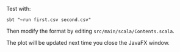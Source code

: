 Test with:

    sbt "~run first.csv second.csv"
    
Then modify the format by editing `src/main/scala/Contents.scala`.

The plot will be updated next time you close the JavaFX window.
